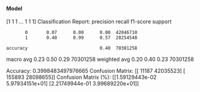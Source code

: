 #### Model
[1 1 1 ... 1 1 1]
Classification Report:
              precision    recall  f1-score   support

           0       0.07      0.00      0.00  42046710
           1       0.40      0.99      0.57  28254548

    accuracy                           0.40  70301258
   macro avg       0.23      0.50      0.29  70301258
weighted avg       0.20      0.40      0.23  70301258

Accuracy: 0.3998483497976665
Confusion Matrix:
[[   11187 42035523]
 [  155893 28098655]]
Confusion Matrix (%):
[[1.59129443e-02 5.97934151e+01]
 [2.21749944e-01 3.99689220e+01]]
